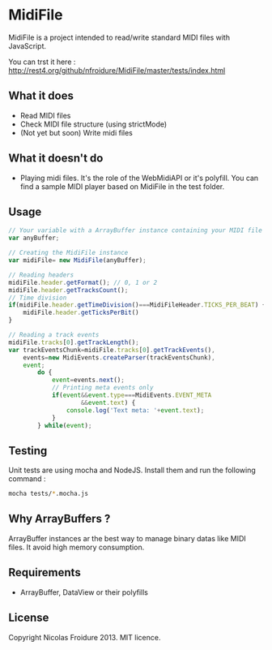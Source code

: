 MidiFile
============

MidiFile is a project intended to read/write standard MIDI files with JavaScript.

You can trst it here : http://rest4.org/github/nfroidure/MidiFile/master/tests/index.html

What it does
-------------
* Read MIDI files
* Check MIDI file structure (using strictMode)
*	(Not yet but soon) Write midi files

What it doesn't do
-------------
*	Playing midi files. It's the role of the WebMidiAPI or it's polyfill. You can find a sample MIDI player based on MidiFile in the test folder.

Usage
-------------
```js
// Your variable with a ArrayBuffer instance containing your MIDI file
var anyBuffer;

// Creating the MidiFile instance
var midiFile= new MidiFile(anyBuffer);

// Reading headers
midiFile.header.getFormat(); // 0, 1 or 2
midiFile.header.getTracksCount();
// Time division
if(midiFile.header.getTimeDivision()===MidiFileHeader.TICKS_PER_BEAT) {
	midiFile.header.getTicksPerBit()
}

// Reading a track events
midiFile.tracks[0].getTrackLength();
var trackEventsChunk=midiFile.tracks[0].getTrackEvents(),
	events=new MidiEvents.createParser(trackEventsChunk),
	event;
		do {
			event=events.next();
			// Printing meta events only
			if(event&&event.type===MidiEvents.EVENT_META
					&&event.text) {
				console.log('Text meta: '+event.text);
			}
		} while(event);
```

Testing
-------------
Unit tests are using mocha and NodeJS. Install them and run the following command :

```bash
mocha tests/*.mocha.js
```

Why ArrayBuffers ?
-------------
ArrayBuffer instances ar the best way to manage binary datas like MIDI files. It avoid high memory consumption.

Requirements
-------------
* ArrayBuffer, DataView or their polyfills

License
-------
Copyright Nicolas Froidure 2013. MIT licence.
